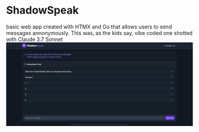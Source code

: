 # ShadowSpeak
basic web app created with HTMX and Go that allows users to send messages annonymously.
This was, as the kids say, vibe coded one shotted with Claude 3.7 Sonnet
![](./image.png)
